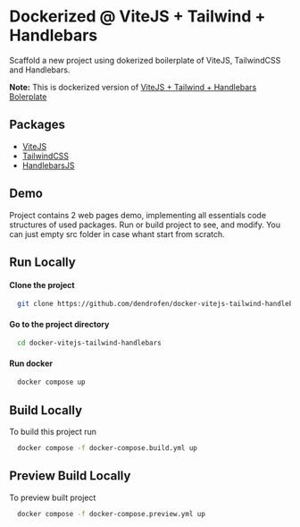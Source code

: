# Dockerized @ ViteJS + Tailwind + Handlebars

Scaffold a new project using dokerized boilerplate of ViteJS, TailwindCSS and Handlebars.

**Note:** This is dockerized version of [ViteJS + Tailwind + Handlebars Bolerplate](https://github.com/dendrofen/vitejs-tailwind-handlebars)

## Packages

- [ViteJS](https://github.com/vitejs/vite)
- [TailwindCSS](https://github.com/tailwindlabs/tailwindcss)
- [HandlebarsJS](https://github.com/alexlafroscia/vite-plugin-handlebars)

## Demo

Project contains 2 web pages demo, implementing all essentials code structures of used packages.
Run or build project to see, and modify. You can just empty src folder in case whant start from scratch.

## Run Locally

#### Clone the project

```bash
  git clone https://github.com/dendrofen/docker-vitejs-tailwind-handlebars
```

#### Go to the project directory

```bash
  cd docker-vitejs-tailwind-handlebars
```

#### Run docker

```bash
  docker compose up
```

## Build Locally

To build this project run

```bash
  docker compose -f docker-compose.build.yml up
```

## Preview Build Locally

To preview built project

```bash
  docker compose -f docker-compose.preview.yml up
```
